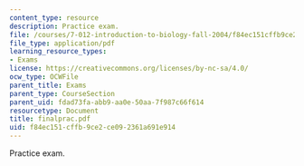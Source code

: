 ```yaml
---
content_type: resource
description: Practice exam.
file: /courses/7-012-introduction-to-biology-fall-2004/f84ec151cffb9ce2ce092361a691e914_finalprac.pdf
file_type: application/pdf
learning_resource_types:
- Exams
license: https://creativecommons.org/licenses/by-nc-sa/4.0/
ocw_type: OCWFile
parent_title: Exams
parent_type: CourseSection
parent_uid: fdad73fa-abb9-aa0e-50aa-7f987c66f614
resourcetype: Document
title: finalprac.pdf
uid: f84ec151-cffb-9ce2-ce09-2361a691e914
---
```

Practice exam.